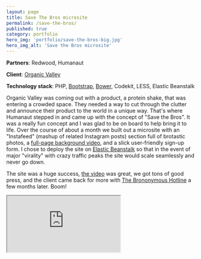 ```yaml
---
layout: page
title: Save The Bros microsite
permalink: /save-the-bros/
published: true
category: portfolio
hero_img: 'portfolio/save-the-bros-big.jpg'
hero_img_alt: 'Save the Bros microsite'
---
```


**Partners**: Redwood, Humanaut

**Client**: [Organic Valley](http://www.organicvalley.coop/)

**Technology stack**: PHP, [Bootstrap](http://getbootstrap.com/), [Bower](http://bower.io/), Codekit, LESS, Elastic Beanstalk

Organic Valley was coming out with a product, a protein shake, that was entering a crowded space. They needed a way to cut through the clutter and announce their product to the world in a unique way. That's where Humanaut stepped in and came up with the concept of "Save the Bros". It was a really fun concept and I was glad to be on board to help bring it to life. Over the course of about a month we built out a microsite with an "Instafeed" (mashup of related Instagram posts) section full of brotastic photos, a [full-page background video](http://dfcb.github.io/BigVideo.js/), and a slick user-friendly sign-up form. I chose to deploy the site on [Elastic Beanstalk](https://aws.amazon.com/elasticbeanstalk/) so that in the event of major "virality" with crazy traffic peaks the site would scale seamlessly and never go down.

The site was a huge success, [the video](https://www.youtube.com/watch?v=ewBG_jmMI40_) was great, we got tons of good press, and the client came back for more with [The Brononymous Hotline](/brononymous/) a few months later. Boom!

<div class="embed-responsive embed-responsive-16by9">
    <iframe class="embed-responsive-item" src="https://www.youtube.com/embed/ewBG_jmMI40" allowfullscreen></iframe>
</div>